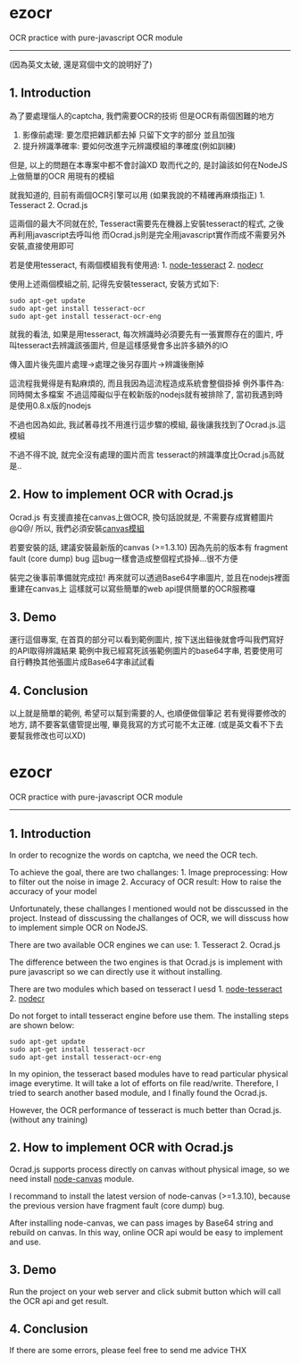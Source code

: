ezocr
=====

OCR practice with pure-javascript OCR module

------
(因為英文太破, 還是寫個中文的說明好了)

## 1. Introduction

為了要處理惱人的captcha, 我們需要OCR的技術
但是OCR有兩個困難的地方
1. 影像前處理: 要怎麼把雜訊都去掉 只留下文字的部分 並且加強
2. 提升辨識準確率: 要如何改進字元辨識模組的準確度(例如訓練)

但是, 以上的問題在本專案中都不會討論XD
取而代之的, 是討論該如何在NodeJS上做簡單的OCR 用現有的模組

就我知道的, 目前有兩個OCR引擎可以用 (如果我說的不精確再麻煩指正)
    1. Tesseract
    2. Ocrad.js

這兩個的最大不同就在於, Tesseract需要先在機器上安裝tesseract的程式, 之後再利用javascript去呼叫他
而Ocrad.js則是完全用javascript實作而成不需要另外安裝,直接使用即可

若是使用tesseract, 有兩個模組我有使用過:
    1. [node-tesseract](https://github.com/desmondmorris/node-tesseract)
    2. [nodecr](https://github.com/joscha/nodecr)

使用上述兩個模組之前, 記得先安裝tesseract,
安裝方式如下:

```
sudo apt-get update  
sudo apt-get install tesseract-ocr
sudo apt-get install tesseract-ocr-eng
```

就我的看法, 如果是用tesseract, 每次辨識時必須要先有一張實際存在的圖片, 
呼叫tesseract去辨識該張圖片, 但是這樣感覺會多出許多額外的IO 

傳入圖片後先圖片處理→處理之後另存圖片→辨識後刪掉

這流程我覺得是有點麻煩的, 而且我因為這流程造成系統會整個掛掉
例外事件為:同時開太多檔案
不過這障礙似乎在較新版的nodejs就有被排除了, 當初我遇到時是使用0.8.x版的nodejs

不過也因為如此, 我試著尋找不用進行這步驟的模組, 
最後讓我找到了Ocrad.js.這模組

不過不得不說, 就完全沒有處理的圖片而言
tesseract的辨識準度比Ocrad.js高就是..

## 2. How to implement OCR with Ocrad.js

Ocrad.js 有支援直接在canvas上做OCR, 換句話說就是, 不需要存成實體圖片\@Q@/
所以, 我們必須安裝[canvas模組](https://github.com/Automattic/node-canvas)

若要安裝的話, 建議安裝最新版的canvas (>=1.3.10) 因為先前的版本有 fragment fault (core dump) bug 
這bug一樣會造成整個程式掛掉...很不方便

裝完之後事前準備就完成拉!
再來就可以透過Base64字串圖片, 並且在nodejs裡面重建在canvas上
這樣就可以寫些簡單的web api提供簡單的OCR服務囉

## 3. Demo

運行這個專案, 在首頁的部分可以看到範例圖片, 按下送出鈕後就會呼叫我們寫好的API取得辨識結果
範例中我已經寫死該張範例圖片的base64字串, 若要使用可自行轉換其他張圖片成Base64字串試試看


## 4. Conclusion

以上就是簡單的範例, 希望可以幫到需要的人, 也順便做個筆記
若有覺得要修改的地方, 請不要客氣儘管提出喔, 畢竟我寫的方式可能不太正確.
(或是英文看不下去要幫我修改也可以XD)


ezocr
=====

OCR practice with pure-javascript OCR module

------

## 1. Introduction

In order to recognize the words on captcha, we need the OCR tech.

To achieve the goal, there are two challanges:
    1. Image preprocessing: How to filter out the noise in image 
    2. Accuracy of OCR result: How to raise the accuracy of your model 

Unfortunately, these challanges I mentioned would not be disscussed in the project.
Instead of disscussing the challanges of OCR, we will disscuss how to implement simple OCR on NodeJS.

There are two available OCR engines we can use:
    1. Tesseract
    2. Ocrad.js

The difference between the two engines is that Ocrad.js is implement with pure javascript 
so we can directly use it without installing.

There are two modules which based on tesseract I uesd 
    1. [node-tesseract](https://github.com/desmondmorris/node-tesseract)
    2. [nodecr](https://github.com/joscha/nodecr)

Do not forget to intall tesseract engine before use them.
The installing steps are shown below:
```
sudo apt-get update  
sudo apt-get install tesseract-ocr
sudo apt-get install tesseract-ocr-eng
```

In my opinion, the tesseract based modules have to read particular physical image everytime.
It will take a lot of efforts on file read/write.
Therefore, I tried to search another based module, and I finally found the Ocrad.js.

However, the OCR performance of tesseract is much better than Ocrad.js. (without any training)

## 2. How to implement OCR with Ocrad.js

Ocrad.js supports process directly on canvas without physical image, 
so we need install [node-canvas](https://github.com/Automattic/node-canvas) module.

I recommand to install the latest version of node-canvas (>=1.3.10), 
because the previous version have fragment fault (core dump) bug.

After installing node-canvas, we can pass images by Base64 string and rebuild on canvas.
In this way, online OCR api would be easy to implement and use.

## 3. Demo

Run the project on your web server and click submit button which will call the OCR api and get result.

## 4. Conclusion

If there are some errors, please feel free to send me advice
THX

